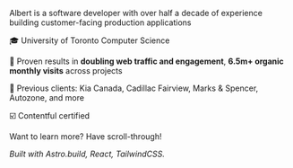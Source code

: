 <p class="px-4 md:px-0">Albert is a software developer with over half a decade of experience building customer-facing production applications</p>

<div class="flex flex-col gap-1 text-left text-lg md:text-xl lg:text-2xl px-8 md:px-0 lg:gap-3">
  <p class="my-0">🎓 University of Toronto Computer Science</p>
  <p class="my-0">🚢 Proven results in <b>doubling web traffic and engagement</b>, <b>6.5m+ organic monthly visits</b> across projects</p>
  <p class="my-0">💼 Previous clients: Kia Canada, Cadillac Fairview, Marks & Spencer, Autozone, and more </p>
  <p class="my-0">☑️ Contentful certified</p>
</div>

Want to learn more? Have scroll-through!

_Built with Astro.build, React, TailwindCSS._
